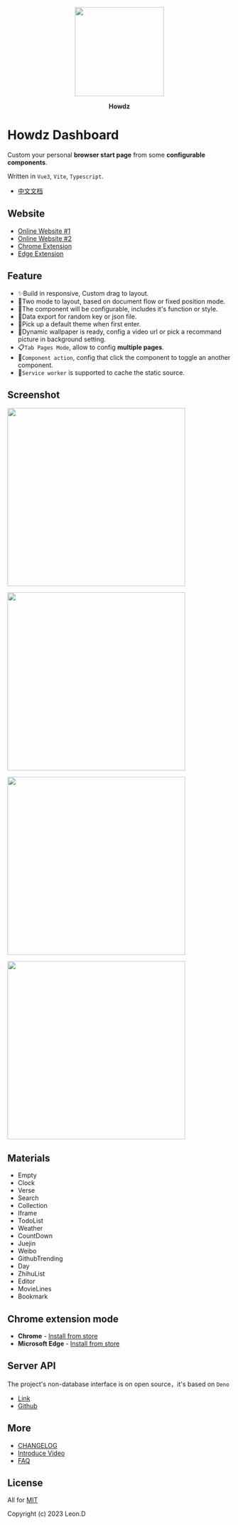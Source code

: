 <p align="center"><a href="https://doc.howdz.xyz"><img width="200px" src="./public/favicon.png"></a></p>
<p align="center"><b>Howdz</b></p>

# Howdz Dashboard

Custom your personal **browser start page** from some **configurable components**.

Written in `Vue3`, `Vite`, `Typescript`.

- <a href="https://doc.howdz.xyz/" target="_blank">中文文档</a>

## Website

- [Online Website #1](https://howdz.xyz/)
- [Online Website #2](https://s.kongfandong.cn/)
- [Chrome Extension](https://chromewebstore.google.com/detail/howdz%E8%B5%B7%E5%A7%8B%E9%A1%B5/ggglfehkglgpenacfalffmiojghklamm)
- [Edge Extension](https://microsoftedge.microsoft.com/addons/detail/howdz%E8%B5%B7%E5%A7%8B%E9%A1%B5/cgcggcdgjfmeoemmdpleinicgepijegd)

## Feature

- ✨Build in responsive, Custom drag to layout.
- 💫Two mode to layout, based on document flow or fixed position mode.
- 🍭The component will be configurable, includes it's function or style.
- 🍌Data export for random key or json file.
- 🎉Pick up a default theme when first enter.
- 🌟Dynamic wallpaper is ready, config a video url or pick a recommand picture in background setting.
- 📋`Tab Pages Mode`, allow to config **multiple pages**.
- 🍦`Component action`, config that click the component to toggle an another component.
- 🚀`Service worker` is supported to cache the static source.

## Screenshot

<p><a href="https://howdz.xyz"><img width="400px" src="https://cdn.kongfandong.cn/howdz-screenshot/screen_shot01.png?imageView2/2/w/400"></a></p>
<p><a href="https://howdz.xyz"><img width="400px" src="https://cdn.kongfandong.cn/howdz-screenshot/screen_shot02.png?imageView2/2/w/400"></a></p>
<p><a href="https://howdz.xyz"><img width="400px" src="https://cdn.kongfandong.cn/howdz-screenshot/screen_shot05.png?imageView2/2/w/400"></a></p>
<p><a href="https://howdz.xyz"><img width="400px" src="https://cdn.kongfandong.cn/howdz-screenshot/screen_shot04.png?imageView2/2/w/400"></a></p>

## Materials

- Empty
- Clock
- Verse
- Search
- Collection
- Iframe
- TodoList
- Weather
- CountDown
- Juejin
- Weibo
- GithubTrending
- Day
- ZhihuList
- Editor
- MovieLines
- Bookmark

## Chrome extension mode

<span id="_ChromeExtension"></span>

- **Chrome** - [Install from store](https://chrome.google.com/webstore/detail/howdz%E8%B5%B7%E5%A7%8B%E9%A1%B5/ggglfehkglgpenacfalffmiojghklamm/related)
- **Microsoft Edge** - [Install from store](https://microsoftedge.microsoft.com/addons/detail/howdz%E8%B5%B7%E5%A7%8B%E9%A1%B5/cgcggcdgjfmeoemmdpleinicgepijegd)

## Server API

The project's non-database interface is on open source，it's based on `Deno`

- [Link](https://howdz.deno.dev/)
- [Github](https://github.com/leon-kfd/howdz-deno)

## More

- [CHANGELOG](./CHANGELOG.zh-CN.md)
- [Introduce Video](https://www.bilibili.com/video/BV1Vu411Z7i1?share_source=copy_web)
- [FAQ](https://github.com/leon-kfd/Dashboard/blob/main/src/components/Axuiliary/FAQ.md)

## License

All for [MIT](https://github.com/leon-kfd/Dashboard/blob/main/LICENSE)

Copyright (c) 2023 Leon.D
